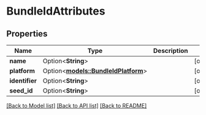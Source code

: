 # BundleIdAttributes

## Properties

Name | Type | Description | Notes
------------ | ------------- | ------------- | -------------
**name** | Option<**String**> |  | [optional]
**platform** | Option<[**models::BundleIdPlatform**](BundleIdPlatform.md)> |  | [optional]
**identifier** | Option<**String**> |  | [optional]
**seed_id** | Option<**String**> |  | [optional]

[[Back to Model list]](../README.md#documentation-for-models) [[Back to API list]](../README.md#documentation-for-api-endpoints) [[Back to README]](../README.md)


